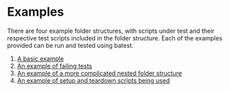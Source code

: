 # Examples

There are four example folder structures, with scripts under test
and their respective test scripts included in the folder structure.
Each of the examples provided can be run and tested using batest.

1) [A basic example](https://github.com/rbaltrusch/batest/examples/simple_example)
1) [An example of failing tests](https://github.com/rbaltrusch/batest/examples/fail_example)
1) [An example of a more complicated nested folder structure](https://github.com/rbaltrusch/batest/examples/nested_example)
1) [An example of setup and teardown scripts being used](https://github.com/rbaltrusch/batest/examples/setup_teardown_example)
